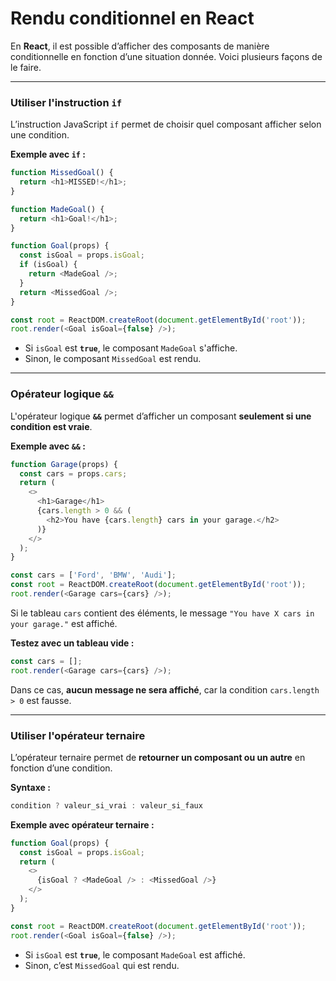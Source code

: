 # Rendu conditionnel en React  

En **React**, il est possible d’afficher des composants de manière conditionnelle en fonction d’une situation donnée. Voici plusieurs façons de le faire.

---

### Utiliser l'instruction `if`  
L’instruction JavaScript `if` permet de choisir quel composant afficher selon une condition.  

**Exemple avec `if` :**  
```javascript
function MissedGoal() {
  return <h1>MISSED!</h1>;
}

function MadeGoal() {
  return <h1>Goal!</h1>;
}

function Goal(props) {
  const isGoal = props.isGoal;
  if (isGoal) {
    return <MadeGoal />;
  }
  return <MissedGoal />;
}

const root = ReactDOM.createRoot(document.getElementById('root'));
root.render(<Goal isGoal={false} />);
```
- Si `isGoal` est **`true`**, le composant `MadeGoal` s'affiche.  
- Sinon, le composant `MissedGoal` est rendu.  

---

### Opérateur logique `&&`  
L'opérateur logique **`&&`** permet d’afficher un composant **seulement si une condition est vraie**.  

**Exemple avec `&&` :**  
```javascript
function Garage(props) {
  const cars = props.cars;
  return (
    <>
      <h1>Garage</h1>
      {cars.length > 0 && (
        <h2>You have {cars.length} cars in your garage.</h2>
      )}
    </>
  );
}

const cars = ['Ford', 'BMW', 'Audi'];
const root = ReactDOM.createRoot(document.getElementById('root'));
root.render(<Garage cars={cars} />);
```
Si le tableau `cars` contient des éléments, le message `"You have X cars in your garage."` est affiché.  

**Testez avec un tableau vide :**  
```javascript
const cars = [];
root.render(<Garage cars={cars} />);
```
Dans ce cas, **aucun message ne sera affiché**, car la condition `cars.length > 0` est fausse.

---

### Utiliser l'opérateur ternaire  
L’opérateur ternaire permet de **retourner un composant ou un autre** en fonction d’une condition.

**Syntaxe :**  
```javascript
condition ? valeur_si_vrai : valeur_si_faux
```

**Exemple avec opérateur ternaire :**  
```javascript
function Goal(props) {
  const isGoal = props.isGoal;
  return (
    <>
      {isGoal ? <MadeGoal /> : <MissedGoal />}
    </>
  );
}

const root = ReactDOM.createRoot(document.getElementById('root'));
root.render(<Goal isGoal={false} />);
```
- Si `isGoal` est **`true`**, le composant `MadeGoal` est affiché.  
- Sinon, c’est `MissedGoal` qui est rendu.
